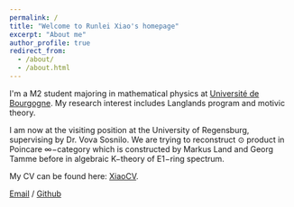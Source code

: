 ```yaml
---
permalink: /
title: "Welcome to Runlei Xiao's homepage"
excerpt: "About me"
author_profile: true
redirect_from: 
  - /about/
  - /about.html
---
```


I'm a M2 student majoring in mathematical physics at [Université de Bourgogne]([https://www.pku.edu.cn/](https://www.u-bourgogne.fr/)). My research interest includes Langlands program and motivic theory.

I am now at the visiting position at the University of Regensburg, supervising by Dr. Vova Sosnilo. We are trying to reconstruct ⊙ product in Poincare ∞−category which is constructed by Markus Land and Georg Tamme before in algebraic K−theory of E1−ring spectrum.

My CV can be found here: [XiaoCV](../files/Xiao-CV-06.06.pdf).

[Email](mailto:jacobelection@gmail.com) / [Github](https://github.com/Fancy-Block) 

